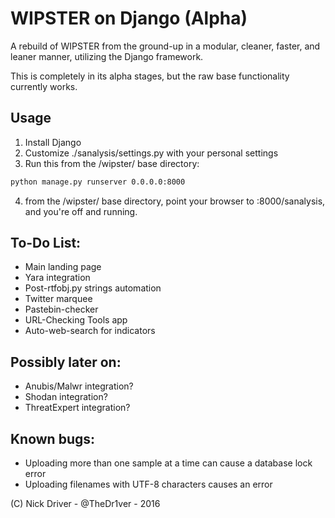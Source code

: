 # WIPSTER on Django (Alpha)

A rebuild of WIPSTER from the ground-up in a modular, cleaner, faster, and leaner manner, utilizing the Django framework.

This is completely in its alpha stages, but the raw base functionality currently works.

## Usage
1. Install Django
2. Customize ./sanalysis/settings.py with your personal settings
3. Run this from the /wipster/ base directory:
```sh
python manage.py runserver 0.0.0.0:8000 
```
4. from the /wipster/ base directory, point your browser to :8000/sanalysis, and you're off and running.

## To-Do List:

- Main landing page
- Yara integration
- Post-rtfobj.py strings automation
- Twitter marquee
- Pastebin-checker
- URL-Checking Tools app
- Auto-web-search for indicators

## Possibly later on:

- Anubis/Malwr integration?
- Shodan integration?
- ThreatExpert integration?

## Known bugs:

- Uploading more than one sample at a time can cause a database lock error
- Uploading filenames with UTF-8 characters causes an error

(C) Nick Driver - @TheDr1ver - 2016
